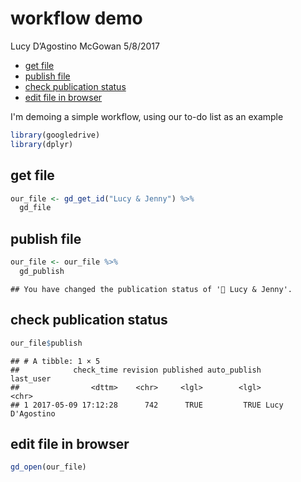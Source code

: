 workflow demo
================
Lucy D’Agostino McGowan
5/8/2017

-   [get file](#get-file)
-   [publish file](#publish-file)
-   [check publication status](#check-publication-status)
-   [edit file in browser](#edit-file-in-browser)

I'm demoing a simple workflow, using our to-do list as an example

``` r
library(googledrive)
library(dplyr)
```

get file
--------

``` r
our_file <- gd_get_id("Lucy & Jenny") %>% 
  gd_file
```

publish file
------------

``` r
our_file <- our_file %>%
  gd_publish
```

    ## You have changed the publication status of '🌻 Lucy & Jenny'.

check publication status
------------------------

``` r
our_file$publish
```

    ## # A tibble: 1 × 5
    ##            check_time revision published auto_publish       last_user
    ##                <dttm>    <chr>     <lgl>        <lgl>           <chr>
    ## 1 2017-05-09 17:12:28      742      TRUE         TRUE Lucy D'Agostino

edit file in browser
--------------------

``` r
gd_open(our_file)
```
